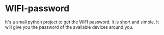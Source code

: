 # WIFI-password
It's a small python project to get the WIFI password. It is short and simple. It will give you the password of the available devices around you.
